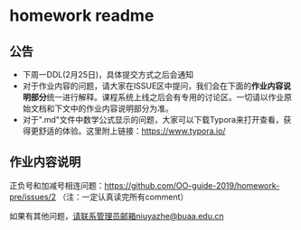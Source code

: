 # homework readme


## 公告
 - 下周一DDL(2月25日)，具体提交方式之后会通知
 - 对于作业内容的问题，请大家在ISSUE区中提问，我们会在下面的**作业内容说明部分**统一进行解释。课程系统上线之后会有专用的讨论区。一切请以作业原始文档和下文中的作业内容说明部分为准。
 - 对于".md"文件中数学公式显示的问题，大家可以下载Typora来打开查看，获得更舒适的体验。这里附上链接：https://www.typora.io/


## 作业内容说明
正负号和加减号相连问题：https://github.com/OO-guide-2019/homework-pre/issues/2 （注：一定认真读完所有comment）


如果有其他问题，请联系管理员邮箱niuyazhe@buaa.edu.cn
